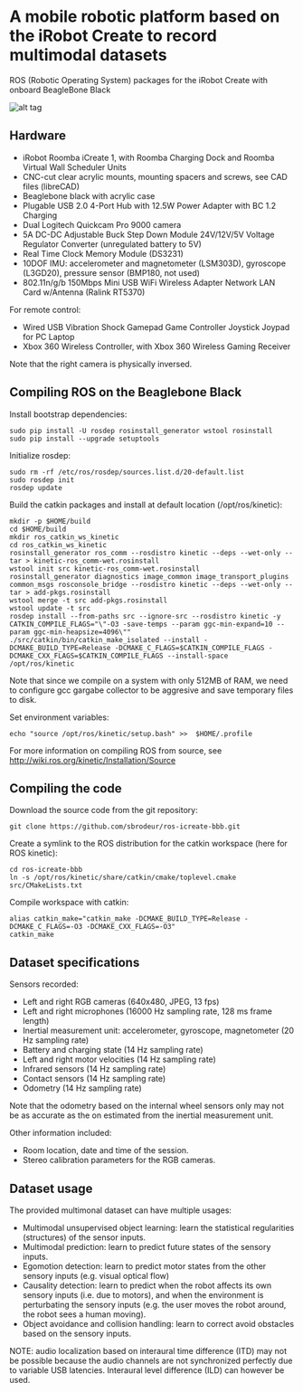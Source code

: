 # A mobile robotic platform based on the iRobot Create to record multimodal datasets
ROS (Robotic Operating System) packages for the iRobot Create with onboard BeagleBone Black

![alt tag](https://raw.githubusercontent.com/sbrodeur/ros-icreate-bbb/master/doc/images/robot.png)

## Hardware

* iRobot Roomba iCreate 1, with Roomba Charging Dock and Roomba Virtual Wall Scheduler Units
* CNC-cut clear acrylic mounts, mounting spacers and screws, see CAD files (libreCAD)
* Beaglebone black with acrylic case
* Plugable USB 2.0 4-Port Hub with 12.5W Power Adapter with BC 1.2 Charging
* Dual Logitech Quickcam Pro 9000 camera
* 5A DC-DC Adjustable Buck Step Down Module 24V/12V/5V Voltage Regulator Converter (unregulated battery to 5V)
* Real Time Clock Memory Module (DS3231) 
* 10DOF IMU: accelerometer and magnetometer (LSM303D), gyroscope (L3GD20), pressure sensor (BMP180, not used)
* 802.11n/g/b 150Mbps Mini USB WiFi Wireless Adapter Network LAN Card w/Antenna (Ralink RT5370)

For remote control:
* Wired USB Vibration Shock Gamepad Game Controller Joystick Joypad for PC Laptop
* Xbox 360 Wireless Controller, with Xbox 360 Wireless Gaming Receiver

Note that the right camera is physically inversed.

## Compiling ROS on the Beaglebone Black

Install bootstrap dependencies:
```
sudo pip install -U rosdep rosinstall_generator wstool rosinstall
sudo pip install --upgrade setuptools
```

Initialize rosdep:
```
sudo rm -rf /etc/ros/rosdep/sources.list.d/20-default.list
sudo rosdep init
rosdep update
```

Build the catkin packages and install at default location (/opt/ros/kinetic):
```
mkdir -p $HOME/build
cd $HOME/build
mkdir ros_catkin_ws_kinetic
cd ros_catkin_ws_kinetic
rosinstall_generator ros_comm --rosdistro kinetic --deps --wet-only --tar > kinetic-ros_comm-wet.rosinstall
wstool init src kinetic-ros_comm-wet.rosinstall
rosinstall_generator diagnostics image_common image_transport_plugins common_msgs rosconsole_bridge --rosdistro kinetic --deps --wet-only --tar > add-pkgs.rosinstall
wstool merge -t src add-pkgs.rosinstall
wstool update -t src
rosdep install --from-paths src --ignore-src --rosdistro kinetic -y
CATKIN_COMPILE_FLAGS="\"-O3 -save-temps --param ggc-min-expand=10 --param ggc-min-heapsize=4096\""
./src/catkin/bin/catkin_make_isolated --install -DCMAKE_BUILD_TYPE=Release -DCMAKE_C_FLAGS=$CATKIN_COMPILE_FLAGS -DCMAKE_CXX_FLAGS=$CATKIN_COMPILE_FLAGS --install-space /opt/ros/kinetic
```

Note that since we compile on a system with only 512MB of RAM, we need to configure gcc gargabe collector to be aggresive and save temporary files to disk.


Set environment variables:
```
echo "source /opt/ros/kinetic/setup.bash" >>  $HOME/.profile
```

For more information on compiling ROS from source, see <http://wiki.ros.org/kinetic/Installation/Source>

## Compiling the code

Download the source code from the git repository:
```
git clone https://github.com/sbrodeur/ros-icreate-bbb.git
```

Create a symlink to the ROS distribution for the catkin workspace (here for ROS kinetic):
```
cd ros-icreate-bbb
ln -s /opt/ros/kinetic/share/catkin/cmake/toplevel.cmake src/CMakeLists.txt
```

Compile workspace with catkin:
```
alias catkin_make="catkin_make -DCMAKE_BUILD_TYPE=Release -DCMAKE_C_FLAGS=-O3 -DCMAKE_CXX_FLAGS=-O3"
catkin_make
```

## Dataset specifications

Sensors recorded:
* Left and right RGB cameras (640x480, JPEG, 13 fps)
* Left and right microphones (16000 Hz sampling rate, 128 ms frame length)
* Inertial measurement unit: accelerometer, gyroscope, magnetometer (20 Hz sampling rate)
* Battery and charging state (14 Hz sampling rate)
* Left and right motor velocities (14 Hz sampling rate)
* Infrared sensors (14 Hz sampling rate)
* Contact sensors (14 Hz sampling rate)
* Odometry (14 Hz sampling rate)

Note that the odometry based on the internal wheel sensors only may not be as accurate as the on estimated from the inertial measurement unit.

Other information included:
* Room location, date and time of the session.
* Stereo calibration parameters for the RGB cameras.

## Dataset usage

The provided multimonal dataset can have multiple usages:
* Multimodal unsupervised object learning: learn the statistical regularities (structures) of the sensor inputs.
* Multimodal prediction: learn to predict future states of the sensory inputs. 
* Egomotion detection: learn to predict motor states from the other sensory inputs (e.g. visual optical flow)
* Causality detection: learn to predict when the robot affects its own sensory inputs (i.e. due to motors), and when the environment is perturbating the sensory inputs (e.g. the user moves the robot around, the robot sees a human moving).
* Object avoidance and collision handling: learn to correct avoid obstacles based on the sensory inputs.

NOTE: audio localization based on interaural time difference (ITD) may not be possible because the audio channels are not synchronized perfectly due to variable USB latencies. Interaural level difference (ILD) can however be used.
